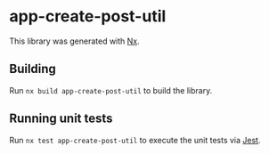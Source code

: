 # app-create-post-util

This library was generated with [Nx](https://nx.dev).

## Building

Run `nx build app-create-post-util` to build the library.

## Running unit tests

Run `nx test app-create-post-util` to execute the unit tests via [Jest](https://jestjs.io).
